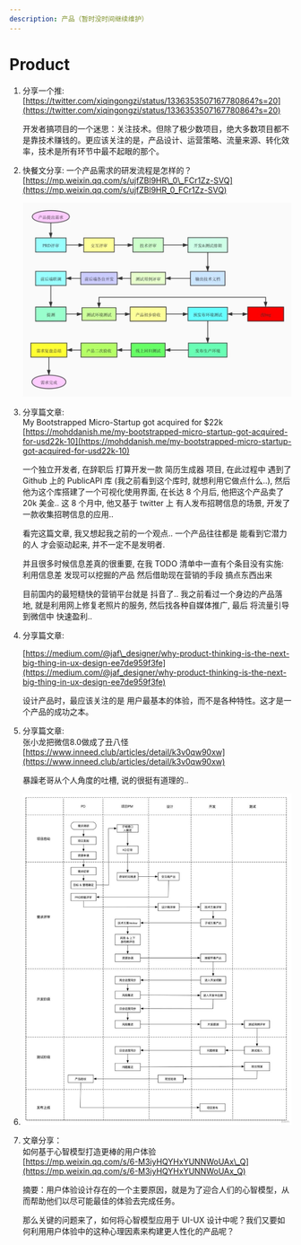 ```yaml
---
description: 产品（暂时没时间继续维护）
---
```


# Product

1. 分享一个推:   
   [https://twitter.com/xiqingongzi/status/1336353507167780864?s=20](https://twitter.com/xiqingongzi/status/1336353507167780864?s=20)

   开发者搞项目的一个迷思：关注技术。但除了极少数项目，绝大多数项目都不是靠技术赚钱的。更应该关注的是，产品设计、运营策略、流量来源、转化效率，技术是所有环节中最不起眼的那个。

2. 快餐文分享: 一个产品需求的研发流程是怎样的？   
   [https://mp.weixin.qq.com/s/ujfZBl9HR\_0\_FCr1Zz-SVQ](https://mp.weixin.qq.com/s/ujfZBl9HR_0_FCr1Zz-SVQ)

   ![image-20210107192741718](../.gitbook/assets/image-20210107192741718.png)

3. 分享篇文章:   
   My Bootstrapped Micro-Startup got acquired for $22k   
   [https://mohddanish.me/my-bootstrapped-micro-startup-got-acquired-for-usd22k-10](https://mohddanish.me/my-bootstrapped-micro-startup-got-acquired-for-usd22k-10)

   一个独立开发者, 在辞职后 打算开发一款 简历生成器 项目, 在此过程中 遇到了 Github 上的 PublicAPI 库 \(我之前看到这个库时, 就想利用它做点什么..\), 然后他为这个库搭建了一个可视化使用界面, 在长达 8 个月后, 他把这个产品卖了 20k 美金.. 这 8 个月中, 他又基于 twitter 上 有人发布招聘信息的场景, 开发了一款收集招聘信息的应用..

   看完这篇文章, 我又想起我之前的一个观点.. 一个产品往往都是 能看到它潜力的人 才会驱动起来, 并不一定不是发明者.

   并且很多时候信息差真的很重要, 在我 TODO 清单中一直有个条目没有实施: 利用信息差 发现可以挖掘的产品 然后借助现在营销的手段 搞点东西出来

   目前国内的最短糙快的营销平台就是 抖音了.. 我之前看过一个身边的产品落地, 就是利用网上修复老照片的服务, 然后找各种自媒体推广, 最后 将流量引导到微信中 快速盈利..

4. 分享篇文章:

   [https://medium.com/@jaf\_designer/why-product-thinking-is-the-next-big-thing-in-ux-design-ee7de959f3fe](https://medium.com/@jaf_designer/why-product-thinking-is-the-next-big-thing-in-ux-design-ee7de959f3fe)

   设计产品时，最应该关注的是 用户最基本的体验，而不是各种特性。这才是一个产品的成功之本。

5. 分享篇文章:   
   张小龙把微信8.0做成了丑八怪   
   [https://www.inneed.club/articles/detail/k3v0qw90xw](https://www.inneed.club/articles/detail/k3v0qw90xw)

   暴躁老哥从个人角度的吐槽, 说的很挺有道理的..

6. ![image-20210206222041073](../.gitbook/assets/image-20210206222041073.png)
7. 文章分享：   
   如何基于心智模型打造更棒的用户体验   
   [https://mp.weixin.qq.com/s/6-M3iyHQYHxYUNNWoUAx\_Q](https://mp.weixin.qq.com/s/6-M3iyHQYHxYUNNWoUAx_Q)

   摘要：用户体验设计存在的一个主要原因，就是为了迎合人们的心智模型，从而帮助他们以尽可能最佳的体验去完成任务。

   那么关键的问题来了，如何将心智模型应用于 UI-UX 设计中呢？我们又要如何利用用户体验中的这种心理因素来构建更人性化的产品呢？

